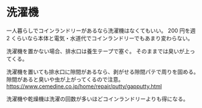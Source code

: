 # 洗濯機

一人暮らしでコインランドリーがあるなら洗濯機はなくてもいい。
200 円を週 2 くらいなら本体と電気・水道代でコインランドリーでもあまり変わらない。

洗濯機を置かない場合、排水口は養生テープで塞ぐ。
そのままでは臭いが上ってくる。

洗濯機を置いても排水口に隙間があるなら、剥がせる隙間パテで周りを固める。
隙間があると臭いや虫が上がってくるので注意。
https://www.cemedine.co.jp/home/repair/putty/gapputty.html

洗濯機や乾燥機は洗濯の回数が多いほどコインランドリーよりも得になる。
